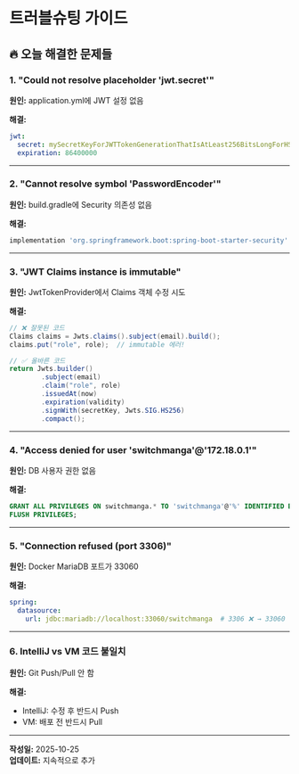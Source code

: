 # 트러블슈팅 가이드

## 🔥 오늘 해결한 문제들

### 1. "Could not resolve placeholder 'jwt.secret'"

**원인:** application.yml에 JWT 설정 없음

**해결:**
```yaml
jwt:
  secret: mySecretKeyForJWTTokenGenerationThatIsAtLeast256BitsLongForHS256Algorithm
  expiration: 86400000
```

---

### 2. "Cannot resolve symbol 'PasswordEncoder'"

**원인:** build.gradle에 Security 의존성 없음

**해결:**
```gradle
implementation 'org.springframework.boot:spring-boot-starter-security'
```

---

### 3. "JWT Claims instance is immutable"

**원인:** JwtTokenProvider에서 Claims 객체 수정 시도

**해결:**
```java
// ❌ 잘못된 코드
Claims claims = Jwts.claims().subject(email).build();
claims.put("role", role);  // immutable 에러!

// ✅ 올바른 코드
return Jwts.builder()
        .subject(email)
        .claim("role", role)
        .issuedAt(now)
        .expiration(validity)
        .signWith(secretKey, Jwts.SIG.HS256)
        .compact();
```

---

### 4. "Access denied for user 'switchmanga'@'172.18.0.1'"

**원인:** DB 사용자 권한 없음

**해결:**
```sql
GRANT ALL PRIVILEGES ON switchmanga.* TO 'switchmanga'@'%' IDENTIFIED BY 'switchmanga123';
FLUSH PRIVILEGES;
```

---

### 5. "Connection refused (port 3306)"

**원인:** Docker MariaDB 포트가 33060

**해결:**
```yaml
spring:
  datasource:
    url: jdbc:mariadb://localhost:33060/switchmanga  # 3306 ❌ → 33060 ✅
```

---

### 6. IntelliJ vs VM 코드 불일치

**원인:** Git Push/Pull 안 함

**해결:**
- IntelliJ: 수정 후 반드시 Push
- VM: 배포 전 반드시 Pull

---

**작성일:** 2025-10-25  
**업데이트:** 지속적으로 추가
